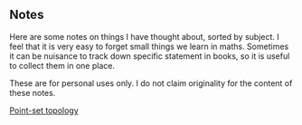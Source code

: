## Notes

Here are some notes on things I have thought about, sorted by subject. 
I feel that it is very easy to forget small things we learn in maths. 
Sometimes it can be nuisance to track down specific statement in books, 
so it is useful to collect them in one place.

These are for personal uses only. 
I do not claim originality for the content of these notes.

[Point-set topology](https://zihengh63.github.io/notes/Point-set-topology)
